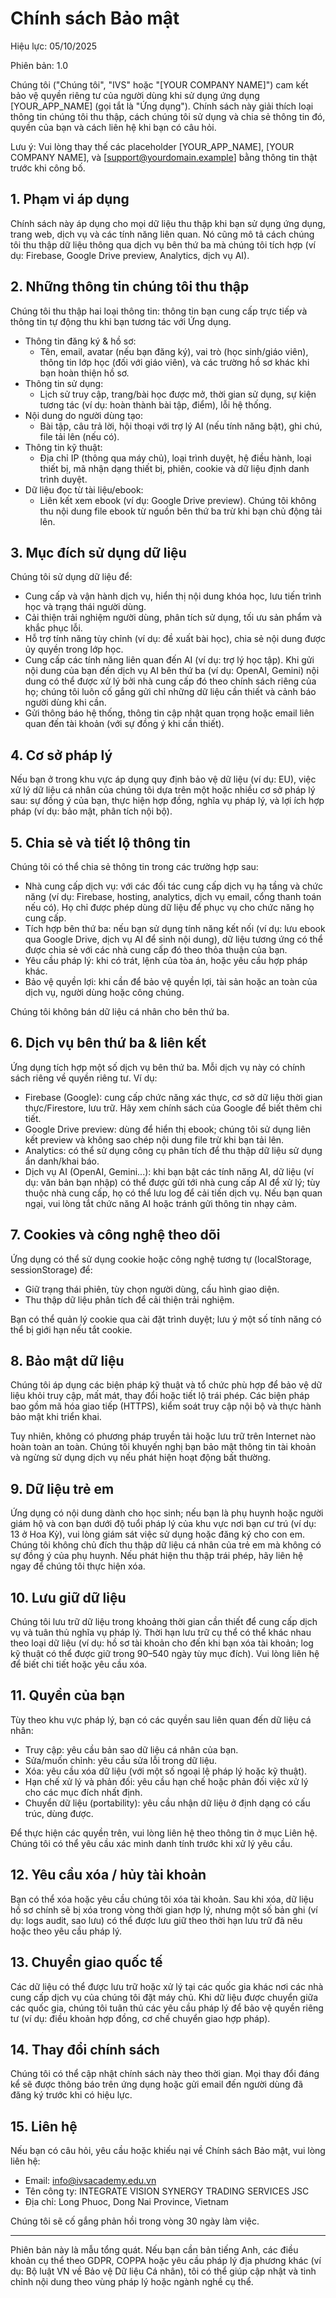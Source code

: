 # Chính sách Bảo mật

Hiệu lực: 05/10/2025

Phiên bản: 1.0

Chúng tôi ("Chúng tôi", "IVS" hoặc "[YOUR COMPANY NAME]") cam kết bảo vệ quyền riêng tư của người dùng khi sử dụng ứng dụng [YOUR_APP_NAME] (gọi tắt là "Ứng dụng"). Chính sách này giải thích loại thông tin chúng tôi thu thập, cách chúng tôi sử dụng và chia sẻ thông tin đó, quyền của bạn và cách liên hệ khi bạn có câu hỏi.

Lưu ý: Vui lòng thay thế các placeholder [YOUR_APP_NAME], [YOUR COMPANY NAME], và [support@yourdomain.example] bằng thông tin thật trước khi công bố.

## 1. Phạm vi áp dụng

Chính sách này áp dụng cho mọi dữ liệu thu thập khi bạn sử dụng ứng dụng, trang web, dịch vụ và các tính năng liên quan. Nó cũng mô tả cách chúng tôi thu thập dữ liệu thông qua dịch vụ bên thứ ba mà chúng tôi tích hợp (ví dụ: Firebase, Google Drive preview, Analytics, dịch vụ AI).

## 2. Những thông tin chúng tôi thu thập

Chúng tôi thu thập hai loại thông tin: thông tin bạn cung cấp trực tiếp và thông tin tự động thu khi bạn tương tác với Ứng dụng.

- Thông tin đăng ký & hồ sơ:
  - Tên, email, avatar (nếu bạn đăng ký), vai trò (học sinh/giáo viên), thông tin lớp học (đối với giáo viên), và các trường hồ sơ khác khi bạn hoàn thiện hồ sơ.
- Thông tin sử dụng:
  - Lịch sử truy cập, trang/bài học được mở, thời gian sử dụng, sự kiện tương tác (ví dụ: hoàn thành bài tập, điểm), lỗi hệ thống.
- Nội dung do người dùng tạo:
  - Bài tập, câu trả lời, hội thoại với trợ lý AI (nếu tính năng bật), ghi chú, file tải lên (nếu có).
- Thông tin kỹ thuật:
  - Địa chỉ IP (thông qua máy chủ), loại trình duyệt, hệ điều hành, loại thiết bị, mã nhận dạng thiết bị, phiên, cookie và dữ liệu định danh trình duyệt.
- Dữ liệu đọc từ tài liệu/ebook:
  - Liên kết xem ebook (ví dụ: Google Drive preview). Chúng tôi không thu nội dung file ebook từ nguồn bên thứ ba trừ khi bạn chủ động tải lên.

## 3. Mục đích sử dụng dữ liệu

Chúng tôi sử dụng dữ liệu để:

- Cung cấp và vận hành dịch vụ, hiển thị nội dung khóa học, lưu tiến trình học và trạng thái người dùng.
- Cải thiện trải nghiệm người dùng, phân tích sử dụng, tối ưu sản phẩm và khắc phục lỗi.
- Hỗ trợ tính năng tùy chỉnh (ví dụ: đề xuất bài học), chia sẻ nội dung được ủy quyền trong lớp học.
- Cung cấp các tính năng liên quan đến AI (ví dụ: trợ lý học tập). Khi gửi nội dung của bạn đến dịch vụ AI bên thứ ba (ví dụ: OpenAI, Gemini) nội dung có thể được xử lý bởi nhà cung cấp đó theo chính sách riêng của họ; chúng tôi luôn cố gắng gửi chỉ những dữ liệu cần thiết và cảnh báo người dùng khi cần.
- Gửi thông báo hệ thống, thông tin cập nhật quan trọng hoặc email liên quan đến tài khoản (với sự đồng ý khi cần thiết).

## 4. Cơ sở pháp lý

Nếu bạn ở trong khu vực áp dụng quy định bảo vệ dữ liệu (ví dụ: EU), việc xử lý dữ liệu cá nhân của chúng tôi dựa trên một hoặc nhiều cơ sở pháp lý sau: sự đồng ý của bạn, thực hiện hợp đồng, nghĩa vụ pháp lý, và lợi ích hợp pháp (ví dụ: bảo mật, phân tích nội bộ).

## 5. Chia sẻ và tiết lộ thông tin

Chúng tôi có thể chia sẻ thông tin trong các trường hợp sau:

- Nhà cung cấp dịch vụ: với các đối tác cung cấp dịch vụ hạ tầng và chức năng (ví dụ: Firebase, hosting, analytics, dịch vụ email, cổng thanh toán nếu có). Họ chỉ được phép dùng dữ liệu để phục vụ cho chức năng họ cung cấp.
- Tích hợp bên thứ ba: nếu bạn sử dụng tính năng kết nối (ví dụ: lưu ebook qua Google Drive, dịch vụ AI để sinh nội dung), dữ liệu tương ứng có thể được chia sẻ với các nhà cung cấp đó theo thỏa thuận của bạn.
- Yêu cầu pháp lý: khi có trát, lệnh của tòa án, hoặc yêu cầu hợp pháp khác.
- Bảo vệ quyền lợi: khi cần để bảo vệ quyền lợi, tài sản hoặc an toàn của dịch vụ, người dùng hoặc công chúng.

Chúng tôi không bán dữ liệu cá nhân cho bên thứ ba.

## 6. Dịch vụ bên thứ ba & liên kết

Ứng dụng tích hợp một số dịch vụ bên thứ ba. Mỗi dịch vụ này có chính sách riêng về quyền riêng tư. Ví dụ:

- Firebase (Google): cung cấp chức năng xác thực, cơ sở dữ liệu thời gian thực/Firestore, lưu trữ. Hãy xem chính sách của Google để biết thêm chi tiết.
- Google Drive preview: dùng để hiển thị ebook; chúng tôi sử dụng liên kết preview và không sao chép nội dung file trừ khi bạn tải lên.
- Analytics: có thể sử dụng công cụ phân tích để thu thập dữ liệu sử dụng ẩn danh/khai báo.
- Dịch vụ AI (OpenAI, Gemini...): khi bạn bật các tính năng AI, dữ liệu (ví dụ: văn bản bạn nhập) có thể được gửi tới nhà cung cấp AI để xử lý; tùy thuộc nhà cung cấp, họ có thể lưu log để cải tiến dịch vụ. Nếu bạn quan ngại, vui lòng tắt chức năng AI hoặc tránh gửi thông tin nhạy cảm.

## 7. Cookies và công nghệ theo dõi

Ứng dụng có thể sử dụng cookie hoặc công nghệ tương tự (localStorage, sessionStorage) để:

- Giữ trạng thái phiên, tùy chọn người dùng, cấu hình giao diện.
- Thu thập dữ liệu phân tích để cải thiện trải nghiệm.

Bạn có thể quản lý cookie qua cài đặt trình duyệt; lưu ý một số tính năng có thể bị giới hạn nếu tắt cookie.

## 8. Bảo mật dữ liệu

Chúng tôi áp dụng các biện pháp kỹ thuật và tổ chức phù hợp để bảo vệ dữ liệu khỏi truy cập, mất mát, thay đổi hoặc tiết lộ trái phép. Các biện pháp bao gồm mã hóa giao tiếp (HTTPS), kiểm soát truy cập nội bộ và thực hành bảo mật khi triển khai.

Tuy nhiên, không có phương pháp truyền tải hoặc lưu trữ trên Internet nào hoàn toàn an toàn. Chúng tôi khuyến nghị bạn bảo mật thông tin tài khoản và ngừng sử dụng dịch vụ nếu phát hiện hoạt động bất thường.

## 9. Dữ liệu trẻ em

Ứng dụng có nội dung dành cho học sinh; nếu bạn là phụ huynh hoặc người giám hộ và con bạn dưới độ tuổi pháp lý của khu vực nơi bạn cư trú (ví dụ: 13 ở Hoa Kỳ), vui lòng giám sát việc sử dụng hoặc đăng ký cho con em. Chúng tôi không chủ đích thu thập dữ liệu cá nhân của trẻ em mà không có sự đồng ý của phụ huynh. Nếu phát hiện thu thập trái phép, hãy liên hệ ngay để chúng tôi thực hiện xóa.

## 10. Lưu giữ dữ liệu

Chúng tôi lưu trữ dữ liệu trong khoảng thời gian cần thiết để cung cấp dịch vụ và tuân thủ nghĩa vụ pháp lý. Thời hạn lưu trữ cụ thể có thể khác nhau theo loại dữ liệu (ví dụ: hồ sơ tài khoản cho đến khi bạn xóa tài khoản; log kỹ thuật có thể được giữ trong 90–540 ngày tùy mục đích). Vui lòng liên hệ để biết chi tiết hoặc yêu cầu xóa.

## 11. Quyền của bạn

Tùy theo khu vực pháp lý, bạn có các quyền sau liên quan đến dữ liệu cá nhân:

- Truy cập: yêu cầu bản sao dữ liệu cá nhân của bạn.
- Sửa/muốn chỉnh: yêu cầu sửa lỗi trong dữ liệu.
- Xóa: yêu cầu xóa dữ liệu (với một số ngoại lệ pháp lý hoặc kỹ thuật).
- Hạn chế xử lý và phản đối: yêu cầu hạn chế hoặc phản đối việc xử lý cho các mục đích nhất định.
- Chuyển dữ liệu (portability): yêu cầu nhận dữ liệu ở định dạng có cấu trúc, dùng được.

Để thực hiện các quyền trên, vui lòng liên hệ theo thông tin ở mục Liên hệ. Chúng tôi có thể yêu cầu xác minh danh tính trước khi xử lý yêu cầu.

## 12. Yêu cầu xóa / hủy tài khoản

Bạn có thể xóa hoặc yêu cầu chúng tôi xóa tài khoản. Sau khi xóa, dữ liệu hồ sơ chính sẽ bị xóa trong vòng thời gian hợp lý, nhưng một số bản ghi (ví dụ: logs audit, sao lưu) có thể được lưu giữ theo thời hạn lưu trữ đã nêu hoặc theo yêu cầu pháp lý.

## 13. Chuyển giao quốc tế

Các dữ liệu có thể được lưu trữ hoặc xử lý tại các quốc gia khác nơi các nhà cung cấp dịch vụ của chúng tôi đặt máy chủ. Khi dữ liệu được chuyển giữa các quốc gia, chúng tôi tuân thủ các yêu cầu pháp lý để bảo vệ quyền riêng tư (ví dụ: điều khoản hợp đồng, cơ chế chuyển giao hợp pháp).

## 14. Thay đổi chính sách

Chúng tôi có thể cập nhật chính sách này theo thời gian. Mọi thay đổi đáng kể sẽ được thông báo trên ứng dụng hoặc gửi email đến người dùng đã đăng ký trước khi có hiệu lực.

## 15. Liên hệ

Nếu bạn có câu hỏi, yêu cầu hoặc khiếu nại về Chính sách Bảo mật, vui lòng liên hệ:

- Email: info@ivsacademy.edu.vn
- Tên công ty: INTEGRATE VISION SYNERGY TRADING SERVICES JSC
- Địa chỉ: Long Phuoc, Dong Nai Province, Vietnam

Chúng tôi sẽ cố gắng phản hồi trong vòng 30 ngày làm việc.

---

Phiên bản này là mẫu tổng quát. Nếu bạn cần bản tiếng Anh, các điều khoản cụ thể theo GDPR, COPPA hoặc yêu cầu pháp lý địa phương khác (ví dụ: Bộ luật VN về Bảo vệ Dữ liệu Cá nhân), tôi có thể giúp cập nhật và tinh chỉnh nội dung theo vùng pháp lý hoặc ngành nghề cụ thể.
